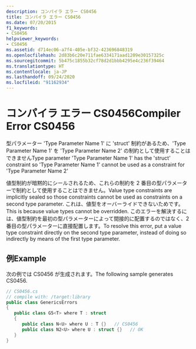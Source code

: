 ```yaml
---
description: コンパイラ エラー CS0456
title: コンパイラ エラー CS0456
ms.date: 07/20/2015
f1_keywords:
- CS0456
helpviewer_keywords:
- CS0456
ms.assetid: d714ec06-a7f4-405e-bf32-423696848319
ms.openlocfilehash: 2d83b6c20e711fae6334171aad1209e30157325c
ms.sourcegitcommit: 5b475c1855b32cf78d2d1bbb4295e4c236f39464
ms.translationtype: HT
ms.contentlocale: ja-JP
ms.lasthandoff: 09/24/2020
ms.locfileid: "91162934"
---
```

# <a name="compiler-error-cs0456"></a><span data-ttu-id="79ad5-103">コンパイラ エラー CS0456</span><span class="sxs-lookup"><span data-stu-id="79ad5-103">Compiler Error CS0456</span></span>

<span data-ttu-id="79ad5-104">型パラメーター 'Type Parameter Name 1' に 'struct' 制約があるため、'Type Parameter Name 1' を 'Type Parameter Name 2' の制約として使用することはできません</span><span class="sxs-lookup"><span data-stu-id="79ad5-104">Type parameter 'Type Parameter Name 1' has the 'struct' constraint so 'Type Parameter Name 1' cannot be used as a constraint for 'Type Parameter Name 2'</span></span>  
  
 <span data-ttu-id="79ad5-105">値型制約が暗黙的にシールされるため、これらの制約を 2 番目の型パラメーターで制約として使用することはできません。</span><span class="sxs-lookup"><span data-stu-id="79ad5-105">Value type constraints are implicitly sealed so those constraints cannot be used as constraints on a second type parameter.</span></span> <span data-ttu-id="79ad5-106">これは、値型をオーバーライドできないためです。</span><span class="sxs-lookup"><span data-stu-id="79ad5-106">This is because value types cannot be overridden.</span></span> <span data-ttu-id="79ad5-107">このエラーを解決するには、値型制約を最初の型パラメーターによって間接的に配置するのではなく、2 番目の型パラメーターに直接配置します。</span><span class="sxs-lookup"><span data-stu-id="79ad5-107">To resolve this error, put a value type constraint directly on the second type parameter, instead of doing so indirectly by means of the first type parameter.</span></span>  
  
## <a name="example"></a><span data-ttu-id="79ad5-108">例</span><span class="sxs-lookup"><span data-stu-id="79ad5-108">Example</span></span>  

 <span data-ttu-id="79ad5-109">次の例では CS0456 が生成されます。</span><span class="sxs-lookup"><span data-stu-id="79ad5-109">The following sample generates CS0456.</span></span>  
  
```csharp  
// CS0456.cs  
// compile with: /target:library  
public class GenericsErrors  
{  
   public class G5<T> where T : struct  
   {  
      public class N<U> where U : T {}   // CS0456  
      public class N2<U> where U : struct {}   // OK  
   }  
}  
```
